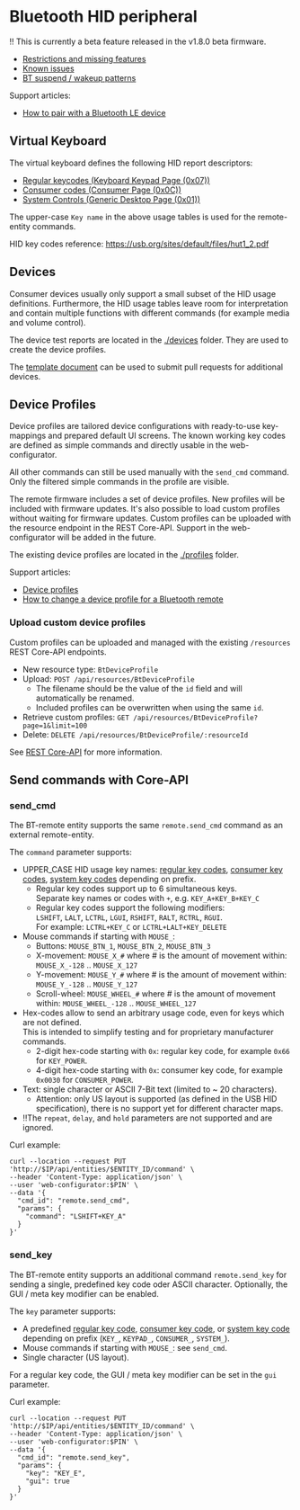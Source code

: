# Bluetooth HID peripheral

‼️ This is currently a beta feature released in the v1.8.0 beta firmware.

- [Restrictions and missing features](TODO.md)
- [Known issues](known_issues.md)
- [BT suspend / wakeup patterns](suspend_behaviour.md)

Support articles:
- [How to pair with a Bluetooth LE device](https://support.unfoldedcircle.com/hc/en-us/articles/14695799302940-How-to-pair-with-a-Bluetooth-LE-device)

## Virtual Keyboard

The virtual keyboard defines the following HID report descriptors: 

- [Regular keycodes (Keyboard Keypad Page (0x07))](hid_keycodes.md)
- [Consumer codes (Consumer Page (0x0C))](hid_consumer.md)
- [System Controls (Generic Desktop Page (0x01))](hid_system_controls.md)

The upper-case `Key name` in the above usage tables is used for the remote-entity commands.

HID key codes reference: <https://usb.org/sites/default/files/hut1_2.pdf>

## Devices

Consumer devices usually only support a small subset of the HID usage definitions. Furthermore, the HID usage tables
leave room for interpretation and contain multiple functions with different commands (for example media and volume control).

The device test reports are located in the [./devices](devices) folder. They are used to create the device profiles. 

The [template document](devices/_template.md) can be used to submit pull requests for additional devices.

## Device Profiles

Device profiles are tailored device configurations with ready-to-use key-mappings and prepared default UI screens.
The known working key codes are defined as simple commands and directly usable in the web-configurator.

All other commands can still be used manually with the `send_cmd` command. Only the filtered simple commands in the
profile are visible.

The remote firmware includes a set of device profiles. New profiles will be included with firmware updates. It's also
possible to load custom profiles without waiting for firmware updates. Custom profiles can be uploaded with the resource
endpoint in the REST Core-API. Support in the web-configurator will be added in the future.

The existing device profiles are located in the [./profiles](profiles) folder.

Support articles:
- [Device profiles](https://support.unfoldedcircle.com/hc/en-us/articles/14696263809436-Device-profiles)
- [How to change a device profile for a Bluetooth remote](https://support.unfoldedcircle.com/hc/en-us/articles/14696318441628-How-to-change-device-profiles-for-a-Bluetooth-remote)

### Upload custom device profiles

Custom profiles can be uploaded and managed with the existing `/resources` REST Core-API endpoints.

- New resource type: `BtDeviceProfile`
- Upload: `POST /api/resources/BtDeviceProfile`
  - The filename should be the value of the `id` field and will automatically be renamed.
  - Included profiles can be overwritten when using the same `id`.
- Retrieve custom profiles: `GET /api/resources/BtDeviceProfile?page=1&limit=100`
- Delete: `DELETE /api/resources/BtDeviceProfile/:resourceId`

See [REST Core-API](https://github.com/unfoldedcircle/core-api/tree/main/core-api/rest) for more information.

## Send commands with Core-API

### send_cmd

The BT-remote entity supports the same `remote.send_cmd` command as an external remote-entity.

The `command` parameter supports:

- UPPER_CASE HID usage key names: [regular key codes](hid_keycodes.md), [consumer key codes](hid_consumer.md),
  [system key codes](hid_system_controls.md) depending on prefix.
    - Regular key codes support up to 6 simultaneous keys.  
      Separate key names or codes with `+`, e.g. `KEY_A+KEY_B+KEY_C`
    - Regular key codes support the following modifiers:  
      `LSHIFT`, `LALT`, `LCTRL`, `LGUI`, `RSHIFT`, `RALT`, `RCTRL`, `RGUI`.  
      For example: `LCTRL+KEY_C` or `LCTRL+LALT+KEY_DELETE`
- Mouse commands if starting with `MOUSE_`:
  - Buttons: `MOUSE_BTN_1`, `MOUSE_BTN_2`, `MOUSE_BTN_3`
  - X-movement: `MOUSE_X_#` where # is the amount of movement within: `MOUSE_X_-128` .. `MOUSE_X_127`
  - Y-movement: `MOUSE_Y_#` where # is the amount of movement within: `MOUSE_Y_-128` .. `MOUSE_Y_127`
  - Scroll-wheel: `MOUSE_WHEEL_#` where # is the amount of movement within: `MOUSE_WHEEL_-128` .. `MOUSE_WHEEL_127`
- Hex-codes allow to send an arbitrary usage code, even for keys which are not defined.  
  This is intended to simplify testing and for proprietary manufacturer commands.
  - 2-digit hex-code starting with `0x`: regular key code, for example `0x66` for `KEY_POWER`.
  - 4-digit hex-code starting with `0x`: consumer key code, for example `0x0030` for `CONSUMER_POWER`.
- Text: single character or ASCII 7-Bit text (limited to ~ 20 characters).
  - Attention: only US layout is supported (as defined in the USB HID specification), there is no support yet for
    different character maps. 
- ‼️The `repeat`, `delay`, and `hold` parameters are not supported and are ignored. 

Curl example:
```
curl --location --request PUT 'http://$IP/api/entities/$ENTITY_ID/command' \
--header 'Content-Type: application/json' \
--user 'web-configurator:$PIN' \
--data '{
  "cmd_id": "remote.send_cmd",
  "params": {
    "command": "LSHIFT+KEY_A"
  }
}'
```

### send_key

The BT-remote entity supports an additional command `remote.send_key` for sending a single, predefined key code oder 
ASCII character. Optionally, the GUI / meta key modifier can be enabled.

The `key` parameter supports:

- A predefined [regular key code](hid_keycodes.md), [consumer key code](hid_consumer.md),
  or [system key code](hid_system_controls.md) depending on prefix (`KEY_`, `KEYPAD_`, `CONSUMER_`, `SYSTEM_`).
- Mouse commands if starting with `MOUSE_`: see `send_cmd`.
- Single character (US layout).

For a regular key code, the GUI / meta key modifier can be set in the `gui` parameter.

Curl example:
```
curl --location --request PUT 'http://$IP/api/entities/$ENTITY_ID/command' \
--header 'Content-Type: application/json' \
--user 'web-configurator:$PIN' \
--data '{
  "cmd_id": "remote.send_key",
  "params": {
    "key": "KEY_E",
    "gui": true
  }
}'
```
